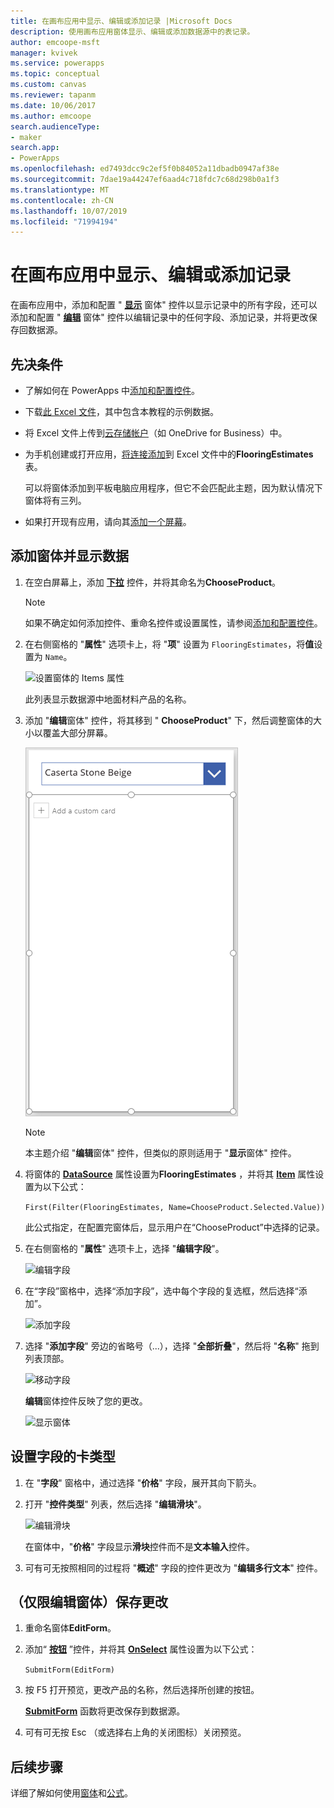 ```yaml
---
title: 在画布应用中显示、编辑或添加记录 |Microsoft Docs
description: 使用画布应用窗体显示、编辑或添加数据源中的表记录。
author: emcoope-msft
manager: kvivek
ms.service: powerapps
ms.topic: conceptual
ms.custom: canvas
ms.reviewer: tapanm
ms.date: 10/06/2017
ms.author: emcoope
search.audienceType:
- maker
search.app:
- PowerApps
ms.openlocfilehash: ed7493dcc9c2ef5f0b84052a11dbadb0947af38e
ms.sourcegitcommit: 7dae19a44247ef6aad4c718fdc7c68d298b0a1f3
ms.translationtype: MT
ms.contentlocale: zh-CN
ms.lasthandoff: 10/07/2019
ms.locfileid: "71994194"
---
```

# <a name="show-edit-or-add-a-record-in-a-canvas-app"></a>在画布应用中显示、编辑或添加记录

在画布应用中，添加和配置 " **[显示](controls/control-form-detail.md)** 窗体" 控件以显示记录中的所有字段，还可以添加和配置 " **[编辑](controls/control-form-detail.md)** 窗体" 控件以编辑记录中的任何字段、添加记录，并将更改保存回数据源。

## <a name="prerequisites"></a>先决条件

- 了解如何在 PowerApps 中[添加和配置控件](add-configure-controls.md)。
- 下载[此 Excel 文件](https://az787822.vo.msecnd.net/documentation/get-started-from-data/FlooringEstimates.xlsx)，其中包含本教程的示例数据。
- 将 Excel 文件上传到[云存储帐户](connections/cloud-storage-blob-connections.md)（如 OneDrive for Business）中。
- 为手机创建或打开应用，[将连接添加](add-data-connection.md)到 Excel 文件中的**FlooringEstimates**表。

    可以将窗体添加到平板电脑应用程序，但它不会匹配此主题，因为默认情况下窗体将有三列。

- 如果打开现有应用，请向其[添加一个屏幕](add-screen-context-variables.md)。

## <a name="add-a-form-and-show-data"></a>添加窗体并显示数据
1. 在空白屏幕上，添加 **[下拉](controls/control-drop-down.md)** 控件，并将其命名为**ChooseProduct**。

    > [!NOTE]
   > 如果不确定如何添加控件、重命名控件或设置属性，请参阅[添加和配置控件](add-configure-controls.md)。

1. 在右侧窗格的 "**属性**" 选项卡上，将 "**项**" 设置为 `FlooringEstimates`，将**值**设置为 `Name`。

    ![设置窗体的 Items 属性](./media/add-form/items-property.png)

    此列表显示数据源中地面材料产品的名称。

1. 添加 "**编辑**窗体" 控件，将其移到 " **ChooseProduct**" 下，然后调整窗体的大小以覆盖大部分屏幕。

    ![添加表单](./media/add-form/add-a-form.png)

    > [!NOTE]
   > 本主题介绍 "**编辑**窗体" 控件，但类似的原则适用于 "**显示**窗体" 控件。

1. 将窗体的 **[DataSource](controls/control-form-detail.md)** 属性设置为**FlooringEstimates** ，并将其 **[Item](controls/control-form-detail.md)** 属性设置为以下公式：

    `First(Filter(FlooringEstimates, Name=ChooseProduct.Selected.Value))`

   此公式指定，在配置完窗体后，显示用户在“ChooseProduct”中选择的记录。

1. 在右侧窗格的 "**属性**" 选项卡上，选择 "**编辑字段**"。

    ![编辑字段](./media/add-form/edit-fields.png)

1. 在“字段”窗格中，选择“添加字段”，选中每个字段的复选框，然后选择“添加”。

    ![添加字段](./media/add-form/add-fields.png)

1. 选择 "**添加字段**" 旁边的省略号（...），选择 "**全部折叠**"，然后将 "**名称**" 拖到列表顶部。

    ![移动字段](./media/add-form/move-field.png)

    **编辑**窗体控件反映了您的更改。

    ![显示窗体](./media/add-form/show-form1.png)

## <a name="set-the-card-type-for-a-field"></a>设置字段的卡类型
1. 在 "**字段**" 窗格中，通过选择 "**价格**" 字段，展开其向下箭头。

1. 打开 "**控件类型**" 列表，然后选择 "**编辑滑块**"。

    ![编辑滑块](./media/add-form/edit-slider.png)

    在窗体中，"**价格**" 字段显示**滑块**控件而不是**文本输入**控件。

1. 可有可无按照相同的过程将 "**概述**" 字段的控件更改为 "**编辑多行文本**" 控件。

## <a name="edit-form-only-save-changes"></a>（仅限编辑窗体）保存更改

1. 重命名窗体**EditForm**。

1. 添加“ **[按钮](controls/control-button.md)** ”控件，并将其 **[OnSelect](controls/properties-core.md)** 属性设置为以下公式：

   `SubmitForm(EditForm)`

1. 按 F5 打开预览，更改产品的名称，然后选择所创建的按钮。

    **[SubmitForm](functions/function-form.md)** 函数将更改保存到数据源。

1. 可有可无按 Esc （或选择右上角的关闭图标）关闭预览。

## <a name="next-steps"></a>后续步骤
详细了解如何使用[窗体](working-with-forms.md)和[公式](working-with-formulas.md)。
